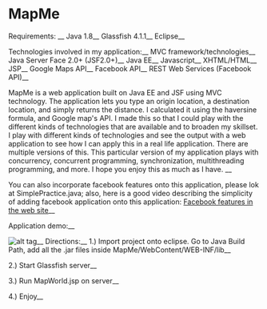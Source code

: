 # MapMe

Requirements: __
Java 1.8__
Glassfish 4.1.1__
Eclipse__

Technologies involved in my application:__
MVC framework/technologies__
Java Server Face 2.0+ (JSF2.0+)__
Java EE__
Javascript__
XHTML/HTML__
JSP__
Google Maps API__
Facebook API__
REST Web Services (Facebook API)__



MapMe is a web application built on Java EE and JSF using MVC technology. The application lets you type an origin location, a destination location, and simply returns the distance. I calculated it using the haversine formula, and Google map's API. I made this so that I could play with the different kinds of technologies that are available and to broaden my skillset.
I play with different kinds of technologies and see the output with a web application to see how I can apply this in a real life application. There are multiple versions of this. This particular version of my application plays with concurrency, concurrent programming, synchronization, multithreading programming, and more. I hope you enjoy this as much as I have. __

You can also incorporate facebook features onto this application, please lok at SimplePractice.java; also, here is a good video describing the simplicity of adding facebook application onto this application: [Facebook features in the web site](https://www.youtube.com/watch?v=oxSKLgsSbsU)__


Application demo:__

![alt tag](https://github.com/o3dwade/MapMe/blob/master/Demo1.png?raw=true)__
Directions:__
1.) Import project onto eclipse. Go to Java Build Path, add all the .jar files inside MapMe/WebContent/WEB-INF/lib__

2.) Start Glassfish server__

3.) Run MapWorld.jsp on server__

4.) Enjoy__
